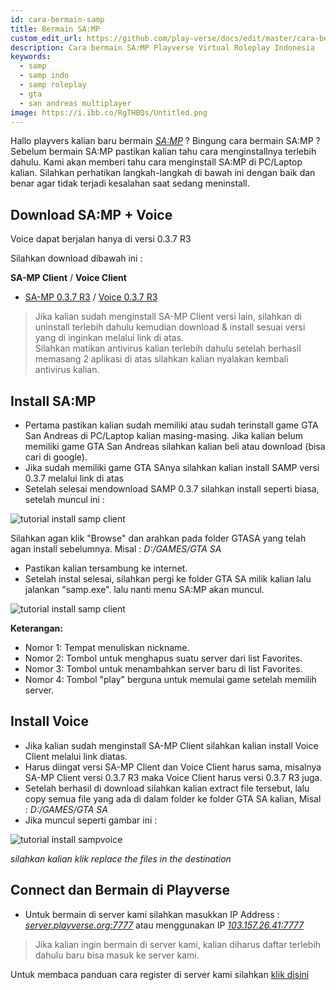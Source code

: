 ```yaml
---
id: cara-bermain-samp
title: Bermain SA:MP
custom_edit_url: https://github.com/play-verse/docs/edit/master/cara-bermain-samp.md
description: Cara bermain SA:MP Playverse Virtual Roleplay Indonesia
keywords:
  - samp
  - samp indo
  - samp roleplay
  - gta
  - san andreas multiplayer
image: https://i.ibb.co/RgTHBQs/Untitled.png
---
```


Hallo playvers kalian baru bermain [*SA:MP*](https://www.sa-mp.com/) ? Bingung cara bermain SA:MP ? Sebelum bermain SA:MP pastikan kalian tahu cara menginstallnya terlebih dahulu. Kami akan memberi tahu cara menginstall SA:MP di PC/Laptop kalian. Silahkan perhatikan langkah-langkah di bawah ini dengan baik dan benar agar tidak terjadi kesalahan saat sedang meninstall.

## Download SA:MP + Voice
Voice dapat berjalan hanya di versi 0.3.7 R3

Silahkan download dibawah ini :

 **SA-MP Client** / **Voice Client**
 
 - [SA-MP 0.3.7 R3](https://drive.google.com/file/d/1zOht_KvMq-DSXKztaD9zsr2OxBZD0QyF/view?usp=sharing) / [Voice 0.3.7 R3](https://forum.playverse.org/attachment.php?aid=2)

> Jika kalian sudah menginstall SA-MP Client versi lain, silahkan di uninstall terlebih dahulu kemudian download & install sesuai versi yang di inginkan melalui link di atas.<br/>
Silahkan matikan antivirus kalian terlebih dahulu setelah berhasil memasang 2 aplikasi di atas silahkan kalian nyalakan kembali antivirus kalian.

## Install SA:MP  

- Pertama pastikan kalian sudah memiliki atau sudah terinstall game GTA San Andreas di PC/Laptop kalian masing-masing. Jika kalian belum memiliki game GTA San Andreas silahkan kalian beli atau download (bisa cari di google).
- Jika sudah memiliki game GTA SAnya silahkan kalian install SAMP versi 0.3.7 melalui link di atas
- Setelah selesai mendownload SAMP 0.3.7 silahkan install seperti biasa, setelah muncul ini :

![tutorial install samp client](https://otvet.imgsmail.ru/download/187841268_d000d4dca24d8df61999d5d51d2e3c5b_800.png)

Silahkan agan klik "Browse" dan arahkan pada folder GTASA yang telah agan install sebelumnya. Misal : *D:/GAMES/GTA SA*

- Pastikan kalian tersambung ke internet.
- Setelah instal selesai, silahkan pergi ke folder GTA SA milik kalian lalu jalankan "samp.exe". lalu nanti menu SA:MP akan muncul.

![tutorial install samp client](https://i.ibb.co/RgTHBQs/Untitled.png)

**Keterangan:**

- Nomor 1: Tempat menuliskan nickname.
- Nomor 2: Tombol untuk menghapus suatu server dari list Favorites.
- Nomor 3: Tombol untuk menambahkan server baru di list Favorites.
- Nomor 4: Tombol "play" berguna untuk memulai game setelah memilih server.

## Install Voice

 - Jika kalian sudah menginstall SA-MP Client silahkan kalian install Voice Client melalui link diatas.
 - Harus diingat versi SA-MP Client dan Voice Client harus sama, misalnya SA-MP Client versi 0.3.7 R3 maka Voice Client harus versi 0.3.7 R3 juga.
 - Setelah berhasil di download silahkan kalian extract file tersebut, lalu copy semua file yang ada di dalam folder ke folder GTA SA kalian, Misal : *D:/GAMES/GTA SA*
 - Jika muncul seperti gambar ini :

![tutorial install sampvoice](https://i.ibb.co/FHd64Tq/voice.png)

*silahkan kalian klik replace the files in the destination*

## Connect dan Bermain di Playverse

- Untuk bermain di server kami silahkan masukkan IP Address : [*server.playverse.org:7777*](samp://server.playverse.org:7777) atau menggunakan IP [*103.157.26.41:7777*](samp://103.157.26.41:7777)

> Jika kalian ingin bermain di server kami, kalian diharus daftar terlebih dahulu baru bisa masuk ke server kami.

Untuk membaca panduan cara register di server kami silahkan [klik disini](https://wiki.playverse.org/docs/cara-daftar-akun)
